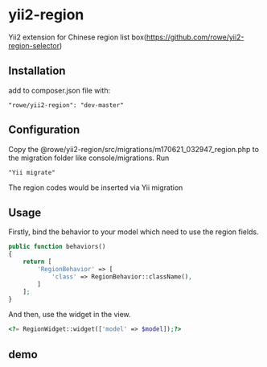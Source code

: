 # yii2-region
Yii2 extension for Chinese region list box(https://github.com/rowe/yii2-region-selector)

## Installation

add to composer.json file with:

```
"rowe/yii2-region": "dev-master"
```

## Configuration
Copy the @rowe/yii2-region/src/migrations/m170621_032947_region.php to the migration folder like console/migrations.
Run 
```angular2html
"Yii migrate"
```
The region codes would be inserted via Yii migration

## Usage
Firstly, bind the behavior to your model which need to use the region fields.
```php
public function behaviors()
{
    return [
        'RegionBehavior' => [
            'class' => RegionBehavior::className(),
        ]
    ];
}
```

And then, use the widget in the view.
```php
<?= RegionWidget::widget(['model' => $model]);?>
```

## demo


